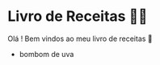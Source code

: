 # Livro de Receitas :man_cook:

Olá ! Bem vindos ao meu livro de receitas :wave:

- bombom de uva



